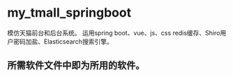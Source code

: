 # my_tmall_springboot
模仿天猫前台和后台系统。
运用spring boot、vue、js、css
redis缓存、Shiro用户密码加盐、Elasticsearch搜索引擎。
## 所需软件文件中即为所用的软件。

